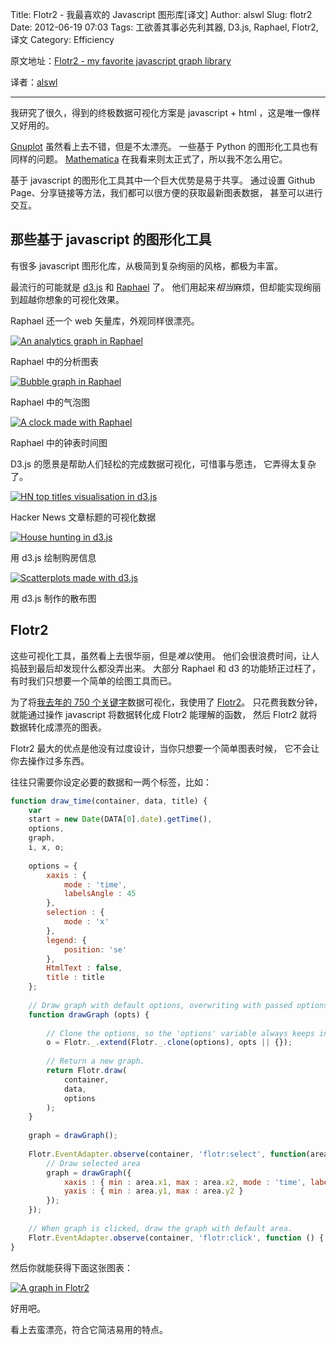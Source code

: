 Title: Flotr2 - 我最喜欢的 Javascript 图形库[译文]
Author: alswl
Slug: flotr2
Date: 2012-06-19 07:03
Tags: 工欲善其事必先利其器, D3.js, Raphael, Flotr2, 译文
Category: Efficiency


原文地址：[Flotr2 - my favorite javascript graph library][post source]

译者：[alswl][post target]

----

我研究了很久，得到的终极数据可视化方案是 javascript + html ，这是唯一像样又好用的。

[Gnuplot][Gnuplot] 虽然看上去不错，但是不太漂亮。
一些基于 Python 的图形化工具也有同样的问题。
[Mathematica][Mathematica] 在我看来则太正式了，所以我不怎么用它。

基于 javascript 的图形化工具其中一个巨大优势是易于共享。
通过设置 Github Page、分享链接等方法，我们都可以很方便的获取最新图表数据，
甚至可以进行交互。

## 那些基于 javascript 的图形化工具 ##

有很多 javascript 图形化库，从极简到复杂绚丽的风格，都极为丰富。

最流行的可能就是 [d3.js][d3.js] 和 [Raphael][Raphael] 了。
他们用起来*相当*麻烦，但却能实现绚丽到超越你想象的可视化效果。

<!-- more -->

Raphael 还一个 web 矢量库，外观同样很漂亮。

[![An analytics graph in Raphael][1]][1]

Raphael 中的分析图表

[![Bubble graph in Raphael][2]][2]

Raphael 中的气泡图

[![A clock made with Raphael][3]][3]

Raphael 中的钟表时间图

D3.js 的愿景是帮助人们轻松的完成数据可视化，可惜事与愿违，
它弄得太复杂了。

[![HN top titles visualisation in d3.js][4]][4]

Hacker News 文章标题的可视化数据

[![House hunting in d3.js][5]][5]

用 d3.js 绘制购房信息

[![Scatterplots made with d3.js][6]][6]

用 d3.js 制作的散布图

## Flotr2 ##

这些可视化工具，虽然看上去很华丽，但是*难以*使用。
他们会很浪费时间，让人捣鼓到最后却发现什么都没弄出来。
大部分 Raphael 和 d3 的功能矫正过枉了，有时我们只想要一个简单的绘图工具而已。

为了将[我去年的 750 个关键字][7]数据可视化，我使用了 [Flotr2][Flotr2]。
只花费我数分钟，就能通过操作 javascript 将数据转化成 Flotr2 能理解的函数，
然后 Flotr2 就将数据转化成漂亮的图表。

Flotr2 最大的优点是他没有过度设计，当你只想要一个简单图表时候，
它不会让你去操作过多东西。

往往只需要你设定必要的数据和一两个标签，比如：

``` javascript
function draw_time(container, data, title) {
	var
	start = new Date(DATA[0].date).getTime(),
	options,
	graph,
	i, x, o;
 
	options = {
		xaxis : {
			mode : 'time',
			labelsAngle : 45
		},
		selection : {
			mode : 'x'
		},
		legend: {
			position: 'se'
		},
		HtmlText : false,
		title : title
	};
 
	// Draw graph with default options, overwriting with passed options
	function drawGraph (opts) {
 
		// Clone the options, so the 'options' variable always keeps intact.
		o = Flotr._.extend(Flotr._.clone(options), opts || {});
 
		// Return a new graph.
		return Flotr.draw(
			container,
			data,
			options
		);
	}
 
	graph = drawGraph();
 
	Flotr.EventAdapter.observe(container, 'flotr:select', function(area){
		// Draw selected area
		graph = drawGraph({
			xaxis : { min : area.x1, max : area.x2, mode : 'time', labelsAngle : 45 },
			yaxis : { min : area.y1, max : area.y2 }
		});
	});
 
	// When graph is clicked, draw the graph with default area.
	Flotr.EventAdapter.observe(container, 'flotr:click', function () { graph = drawGraph();});
}
```

然后你就能获得下面这张图表：

[![A graph in Flotr2][8]][8]

好用吧。

看上去蛮漂亮，符合它简洁易用的特点。

[1]: https://ohsolnxaa.qnssl.com/upload_dropbox/201206/Screen-Shot-2012-06-01-at-2.41.59-PM.png
[2]: https://ohsolnxaa.qnssl.com/upload_dropbox/201206/Screen-Shot-2012-06-01-at-2.42.12-PM.png
[3]: https://ohsolnxaa.qnssl.com/upload_dropbox/201206/Screen-Shot-2012-06-01-at-2.42.31-PM.png
[4]: https://ohsolnxaa.qnssl.com/upload_dropbox/201206/Screen-Shot-2012-06-01-at-3.03.35-PM.png
[5]: https://ohsolnxaa.qnssl.com/upload_dropbox/201206/Screen-Shot-2012-06-01-at-2.46.31-PM.png
[6]: https://ohsolnxaa.qnssl.com/upload_dropbox/201206/Screen-Shot-2012-06-01-at-2.46.53-PM.png
[8]: https://ohsolnxaa.qnssl.com/upload_dropbox/201206/Screen-Shot-2012-06-01-at-2.58.02-PM.png
[7]: http://swizec.com/blog/a-year-of-750words-com-with-shiny-graphs/swizec/4378
[Gnuplot]: http://www.gnuplot.info/
[Mathematica]: http://www.wolfram.com/products/mathematica/
[d3.js]: http://d3js.org/
[Raphael]: http://raphaeljs.com/
[Flotr2]: http://humblesoftware.com/flotr2/
[post source]: http://swizec.com/blog/flotr2-my-favorite-javascript-graph-library
[post target]: http://log4d.com/2012/06/flotr2/
